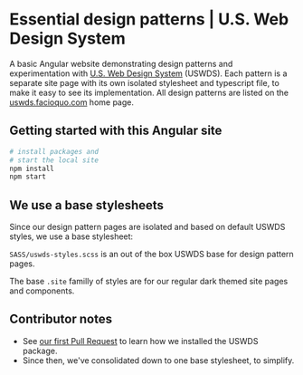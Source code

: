 # Essential design patterns | U.S. Web Design System

A basic Angular website demonstrating design patterns and experimentation with [U.S. Web Design System](https://designsystem.digital.gov) (USWDS).  Each pattern is a separate site page with its own isolated stylesheet and typescript file, to make it easy to see its implementation.  All design patterns are listed on the [uswds.facioquo.com](https://uswds.facioquo.com) home page.

## Getting started with this Angular site

```bash
# install packages and 
# start the local site
npm install
npm start
```

## We use a base stylesheets

Since our design pattern pages are isolated and
 based on default USWDS styles, we use a base stylesheet:

`SASS/uswds-styles.scss` is an out of the box USWDS base for design pattern pages.

The base `.site` familly of styles are for our regular dark themed site pages and components.

## Contributor notes

- See [our first Pull Request](https://github.com/facioquo/uswds-design-patterns/pull/1) to learn how we installed the USWDS package.
- Since then, we've consolidated down to one base stylesheet, to simplify.
